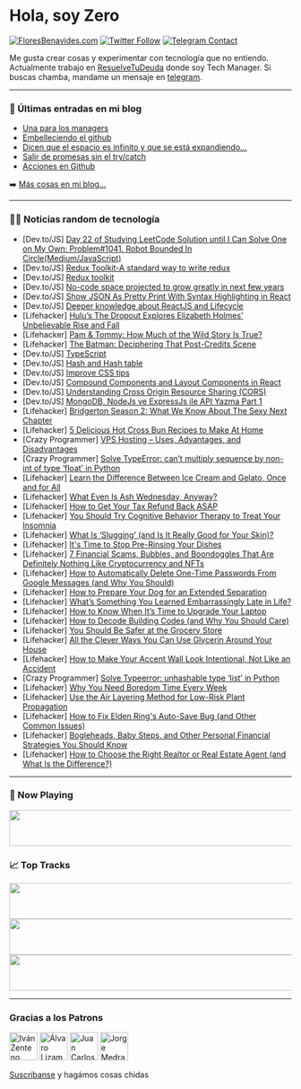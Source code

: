 # Hola, soy Zero

[![FloresBenavides.com](https://img.shields.io/website?down_message=oops&label=MiBlog&style=for-the-badge&up_message=online&url=https%3A%2F%2Ffloresbenavides.com)](https://floresbenavides.com) [![Twitter Follow](https://img.shields.io/twitter/follow/ZeroDragon?color=%231DA1F2&label=Follow&logo=twitter&logoColor=ffffff&style=for-the-badge)](https://twitter.com/zerodragon) [![Telegram Contact](https://img.shields.io/badge/escr%C3%ADbeme-ZeroDragon-%2326A5E4?style=for-the-badge&logo=telegram)](https://t.me/zerodragon)

Me gusta crear cosas y experimentar con tecnología que no entiendo.
Actualmente trabajo en [ResuelveTuDeuda](http://github.com/resuelve) donde soy Tech Manager.
Si buscas chamba, mandame un mensaje en [telegram](https://t.me/zerodragon).

---

### 📕 Últimas entradas en mi blog
<!-- BLOG-POST-LIST:START -->
- [Una para los managers](https://floresbenavides.com/una-para-los-managers/)
- [Embelleciendo el github](https://floresbenavides.com/embelleciendo-el-github/)
- [Dicen que el espacio es infinito y que se está expandiendo…](https://floresbenavides.com/dicen-que-el-espacio-es-infinito-y-que-se-esta-expandiendo/)
- [Salir de promesas sin el try/catch](https://floresbenavides.com/salir-de-promesas-sin-el-try-catch/)
- [Acciones en Github](https://floresbenavides.com/acciones-en-github/)
<!-- BLOG-POST-LIST:END -->

➡️ [Más cosas en mi blog...](https://floresbenavides.com)

---

### 👨‍💻 Noticias random de tecnología
<!-- TECH-POSTS:START -->
- [Dev.to/JS] [Day 22 of Studying LeetCode Solution until I Can Solve One on My Own: Problem#1041. Robot Bounded In Circle&lpar;Medium/JavaScript&rpar;](https://dev.to/corndog/day-22-of-studying-leetcode-solution-until-i-can-solve-one-on-my-own-problem1041-robot-bounded-in-circlemediumjavascript-24pe)
- [Dev.to/JS] [Redux Toolkit-A standard way to write redux](https://dev.to/zahidhasan2806/redux-toolkit-a-standard-way-to-write-redux-4fh9)
- [Dev.to/JS] [Redux toolkit](https://dev.to/afsumeem/redux-toolkit-j8i)
- [Dev.to/JS] [No-code space projected to grow greatly in next few years](https://dev.to/richkurtzman/no-code-space-projected-to-grow-greatly-in-next-few-years-kp5)
- [Dev.to/JS] [Show JSON As Pretty Print With Syntax Highlighting in React](https://dev.to/gauravadhikari1997/show-json-as-pretty-print-with-syntax-highlighting-3jpm)
- [Dev.to/JS] [Deeper knowledge about ReactJS and Lifecycle](https://dev.to/ramclen/deeper-knowledge-about-reactjs-and-lifecycle-2ghl)
- [Lifehacker] [Hulu’s The Dropout Explores Elizabeth Holmes’ Unbelievable Rise and Fall](https://lifehacker.com/hulu-s-the-dropout-explores-elizabeth-holmes-unbelieva-1848613627)
- [Lifehacker] [Pam &amp; Tommy: How Much of the Wild Story Is True?](https://lifehacker.com/pam-tommy-how-much-of-the-wild-story-is-true-1848613588)
- [Lifehacker] [The Batman: Deciphering That Post-Credits Scene](https://lifehacker.com/the-batman-deciphering-that-post-credits-scene-1848613573)
- [Dev.to/JS] [TypeScript](https://dev.to/programmersajeeb/typescript-26nc)
- [Dev.to/JS] [Hash and Hash table](https://dev.to/bellatrix/hash-and-hash-table-3fgp)
- [Dev.to/JS] [Improve CSS tips](https://dev.to/fidalmathew/improve-css-tips-2l4c)
- [Dev.to/JS] [Compound Components and Layout Components in React](https://dev.to/princerajroy/compound-components-and-layout-components-in-react-24o7)
- [Dev.to/JS] [Understanding Cross Origin Resource Sharing &lpar;CORS&rpar;](https://dev.to/beyond5575/understanding-cross-origin-resource-sharing-cors-2jbg)
- [Dev.to/JS] [MongoDB, NodeJs ve ExpressJs ile API Yazma Part 1](https://dev.to/emrerol/mongodb-ve-expressjs-ile-temel-api-yazma-part-1-1jl0)
- [Lifehacker] [Bridgerton Season 2: What We Know About The Sexy Next Chapter](https://lifehacker.com/bridgerton-season-2-what-we-know-about-the-sexy-next-c-1848612250)
- [Lifehacker] [5 Delicious Hot Cross Bun Recipes to Make At Home](https://lifehacker.com/5-delicious-hot-cross-bun-recipes-to-make-at-home-1848612212)
- [Crazy Programmer] [VPS Hosting – Uses, Advantages, and Disadvantages](https://www.thecrazyprogrammer.com/2022/03/vps-hosting.html)
- [Crazy Programmer] [Solve TypeError: can’t multiply sequence by non-int of type ‘float’ in Python](https://www.thecrazyprogrammer.com/2022/03/cant-multiply-sequence-by-non-int-of-type-float.html)
- [Lifehacker] [Learn the Difference Between Ice Cream and Gelato, Once and for All](https://lifehacker.com/learn-the-difference-between-ice-cream-and-gelato-once-1848602909)
- [Lifehacker] [What Even Is Ash Wednesday, Anyway?](https://lifehacker.com/what-even-is-ash-wednesday-anyway-1848603192)
- [Lifehacker] [How to Get Your Tax Refund Back ASAP](https://lifehacker.com/how-to-get-your-tax-refund-back-asap-1848603071)
- [Lifehacker] [You Should Try Cognitive Behavior Therapy to Treat Your Insomnia](https://lifehacker.com/you-should-try-cognitive-behavior-therapy-to-treat-your-1848602131)
- [Lifehacker] [What Is ‘Slugging’ &lpar;and Is It Really Good for Your Skin&rpar;?](https://lifehacker.com/what-is-slugging-and-is-it-really-good-for-your-skin-1848602292)
- [Lifehacker] [It&#39;s Time to Stop Pre-Rinsing Your Dishes](https://lifehacker.com/its-time-to-stop-pre-rinsing-your-dishes-1848601416)
- [Lifehacker] [7 Financial Scams, Bubbles, and Boondoggles That Are Definitely Nothing Like Cryptocurrency and NFTs](https://lifehacker.com/7-financial-scams-bubbles-and-boondoggles-that-are-de-1848596255)
- [Lifehacker] [How to Automatically Delete One-Time Passwords From Google Messages &lpar;and Why You Should&rpar;](https://lifehacker.com/how-to-automatically-delete-one-time-passwords-from-goo-1848601785)
- [Lifehacker] [How to Prepare Your Dog for an Extended Separation](https://lifehacker.com/how-to-prepare-your-dog-for-an-extended-separation-1848601512)
- [Lifehacker] [What’s Something You Learned Embarrassingly Late in Life?](https://lifehacker.com/what-s-something-you-learned-embarrassingly-late-in-lif-1848601501)
- [Lifehacker] [How to Know When It’s Time to Upgrade Your Laptop](https://lifehacker.com/how-to-know-when-it-s-time-to-upgrade-your-laptop-1848571755)
- [Lifehacker] [How to Decode Building Codes &lpar;and Why You Should Care&rpar;](https://lifehacker.com/how-to-decode-building-codes-and-why-you-should-care-1848598207)
- [Lifehacker] [You Should Be Safer at the Grocery Store](https://lifehacker.com/you-should-be-safer-at-the-grocery-store-1848598210)
- [Lifehacker] [All the Clever Ways You Can Use Glycerin Around Your House](https://lifehacker.com/all-the-clever-ways-you-can-use-glycerin-around-your-ho-1848598215)
- [Lifehacker] [How to Make Your Accent Wall Look Intentional, Not Like an Accident](https://lifehacker.com/how-to-make-your-accent-wall-look-intentional-not-like-1848598136)
- [Crazy Programmer] [Solve Typeerror: unhashable type ‘list’ in Python](https://www.thecrazyprogrammer.com/2022/02/typeerror-unhashable-type-list.html)
- [Lifehacker] [Why You Need Boredom Time Every Week](https://lifehacker.com/why-you-need-boredom-time-every-week-1848594122)
- [Lifehacker] [Use the Air Layering Method for Low-Risk Plant Propagation](https://lifehacker.com/use-the-air-layering-method-for-low-risk-plant-propagat-1848594128)
- [Lifehacker] [How to Fix Elden Ring&#39;s Auto-Save Bug &lpar;and Other Common Issues&rpar;](https://lifehacker.com/how-to-fix-elden-rings-auto-save-bug-and-other-common-1848596268)
- [Lifehacker] [Bogleheads, Baby Steps, and Other Personal Financial Strategies You Should Know](https://lifehacker.com/bogleheads-baby-steps-and-other-personal-financial-st-1848591137)
- [Lifehacker] [How to Choose the Right Realtor or Real Estate Agent &lpar;and What Is the Difference?&rpar;](https://lifehacker.com/how-to-choose-the-right-realtor-or-real-estate-agent-a-1848595452)<!-- TECH-POSTS:END -->

---

### 🎵 Now Playing
<a href="https://spotify-now-playing-dun.vercel.app/now-playing?open"><img src="https://spotify-now-playing-dun.vercel.app/now-playing" width="540" height="64"></a>

### 📈 Top Tracks
<a href="https://spotify-now-playing-dun.vercel.app/top-tracks?i=1&open"><img src="https://spotify-now-playing-dun.vercel.app/top-tracks?i=1" width="540" height="64"></a>
<a href="https://spotify-now-playing-dun.vercel.app/top-tracks?i=2&open"><img src="https://spotify-now-playing-dun.vercel.app/top-tracks?i=2" width="540" height="64"></a>
<a href="https://spotify-now-playing-dun.vercel.app/top-tracks?i=3&open"><img src="https://spotify-now-playing-dun.vercel.app/top-tracks?i=3" width="540" height="64"></a>

---

### Gracias a los Patrons
[<img src="https://avatars.githubusercontent.com/u/243380?v=4" alt="Iván Zenteno" width="50px">](https://github.com/k001) [<img src="https://avatars.githubusercontent.com/u/19955639?v=4" alt="Álvaro Lizama" width="50px">](https://github.com/alvarolizama) [<img src="https://avatars.githubusercontent.com/u/2718753?v=4" alt="Juan Carlos Ruiz" width="50px">](https://github.com/JuanCrg90) [<img src="https://avatars.githubusercontent.com/u/37025?v=4" alt="Jorge Medrano" width="50px">](https://github.com/h1pp1e) 

[Suscríbanse](https://www.patreon.com/zerodragon) y hagámos cosas chidas
